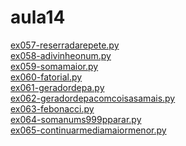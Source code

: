 # aula14 
<a href='https://gabrielryanft.github.io/learning/cursoemvideo/python/exerciciospython/aula14/ex057-reserradarepete.py' target='_blank' rel='next'>ex057-reserradarepete.py</a><br/>
<a href='https://gabrielryanft.github.io/learning/cursoemvideo/python/exerciciospython/aula14/ex058-adivinheonum.py' target='_blank' rel='next'>ex058-adivinheonum.py</a><br/>
<a href='https://gabrielryanft.github.io/learning/cursoemvideo/python/exerciciospython/aula14/ex059-somamaior.py' target='_blank' rel='next'>ex059-somamaior.py</a><br/>
<a href='https://gabrielryanft.github.io/learning/cursoemvideo/python/exerciciospython/aula14/ex060-fatorial.py' target='_blank' rel='next'>ex060-fatorial.py</a><br/>
<a href='https://gabrielryanft.github.io/learning/cursoemvideo/python/exerciciospython/aula14/ex061-geradordepa.py' target='_blank' rel='next'>ex061-geradordepa.py</a><br/>
<a href='https://gabrielryanft.github.io/learning/cursoemvideo/python/exerciciospython/aula14/ex062-geradordepacomcoisasamais.py' target='_blank' rel='next'>ex062-geradordepacomcoisasamais.py</a><br/>
<a href='https://gabrielryanft.github.io/learning/cursoemvideo/python/exerciciospython/aula14/ex063-febonacci.py' target='_blank' rel='next'>ex063-febonacci.py</a><br/>
<a href='https://gabrielryanft.github.io/learning/cursoemvideo/python/exerciciospython/aula14/ex064-somanums999pparar.py' target='_blank' rel='next'>ex064-somanums999pparar.py</a><br/>
<a href='https://gabrielryanft.github.io/learning/cursoemvideo/python/exerciciospython/aula14/ex065-continuarmediamaiormenor.py' target='_blank' rel='next'>ex065-continuarmediamaiormenor.py</a><br/>
